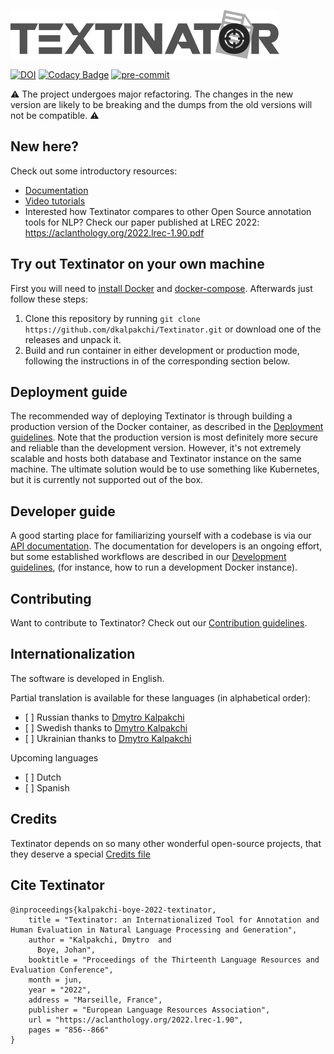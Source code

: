 ![Textinator logo](https://github.com/dkalpakchi/Textinator/raw/master/docs/source/logo.png "Textinator")

[![DOI](https://zenodo.org/badge/192495914.svg)](https://zenodo.org/badge/latestdoi/192495914)
[![Codacy Badge](https://app.codacy.com/project/badge/Grade/1ac2ba5f4bc14883a02cd395df913859)](https://www.codacy.com/gh/dkalpakchi/Textinator/dashboard?utm_source=github.com&amp;utm_medium=referral&amp;utm_content=dkalpakchi/Textinator&amp;utm_campaign=Badge_Grade)
[![pre-commit](https://img.shields.io/badge/pre--commit-enabled-brightgreen?logo=pre-commit&logoColor=white)](https://github.com/pre-commit/pre-commit)

:warning: The project undergoes major refactoring. The changes in the new version are likely to be breaking and the dumps from the old versions will not be compatible. :warning:

## New here?

Check out some introductory resources:

*   [Documentation](https://textinator.readthedocs.io/en/latest/)
*   [Video tutorials](https://www.youtube.com/channel/UCUVbyJJFIUwfl129FGhPGJw)
*   Interested how Textinator compares to other Open Source annotation tools for NLP? Check our paper published at LREC 2022: https://aclanthology.org/2022.lrec-1.90.pdf

## Try out Textinator on your own machine

First you will need to [install Docker](https://docs.docker.com/engine/install/) and [docker-compose](https://docs.docker.com/compose/install/). Afterwards just follow these steps:

1.  Clone this repository by running `git clone https://github.com/dkalpakchi/Textinator.git` or download one of the releases and unpack it.
2.  Build and run container in either development or production mode, following the instructions in of the corresponding section below.

## Deployment guide

The recommended way of deploying Textinator is through building a production version of the Docker container, as described in the [Deployment guidelines](https://github.com/dkalpakchi/Textinator/blob/master/notes/DEPLOYING.md). Note that the production version is most definitely more secure and reliable than the development version. However, it's not extremely scalable and hosts both database and Textinator instance on the same machine. The ultimate solution would be to use something like Kubernetes, but it is currently not supported out of the box.

## Developer guide

A good starting place for familiarizing yourself with a codebase is via our [API documentation](https://textinator.readthedocs.io/en/latest/api.html). The documentation for developers is an ongoing effort, but some established workflows are described in our [Development guidelines](https://github.com/dkalpakchi/Textinator/blob/master/notes/DEVELOPING.md), (for instance, how to run a development Docker instance).

## Contributing

Want to contribute to Textinator? Check out our [Contribution guidelines](https://github.com/dkalpakchi/Textinator/blob/master/notes/CONTRIBUTING.md).

## Internationalization

The software is developed in English.

Partial translation is available for these languages (in alphabetical order):
*   \[ ] Russian thanks to [Dmytro Kalpakchi](https://github.com/dkalpakchi)
*   \[ ] Swedish thanks to [Dmytro Kalpakchi](https://github.com/dkalpakchi)
*   \[ ] Ukrainian thanks to [Dmytro Kalpakchi](https://github.com/dkalpakchi)

Upcoming languages

*   \[ ] Dutch
*   \[ ] Spanish

## Credits
Textinator depends on so many other wonderful open-source projects, that they deserve a special [Credits file](https://github.com/dkalpakchi/Textinator/blob/master/notes/CREDITS.md)

## Cite Textinator
```
@inproceedings{kalpakchi-boye-2022-textinator,
    title = "Textinator: an Internationalized Tool for Annotation and Human Evaluation in Natural Language Processing and Generation",
    author = "Kalpakchi, Dmytro  and
      Boye, Johan",
    booktitle = "Proceedings of the Thirteenth Language Resources and Evaluation Conference",
    month = jun,
    year = "2022",
    address = "Marseille, France",
    publisher = "European Language Resources Association",
    url = "https://aclanthology.org/2022.lrec-1.90",
    pages = "856--866"
}
```
